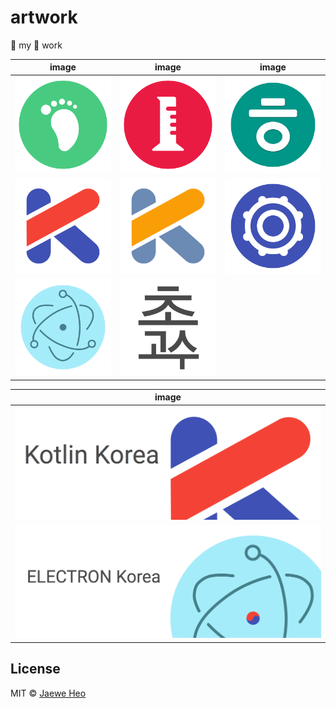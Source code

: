 # artwork

:thought_balloon: my :art: work

| image                  | image                 | image                  |
|:----------------------:|:---------------------:|:----------------------:|
| ![footprint]           | ![lab]                | ![hieuh]               |
| [![kotlinkr]][kknote]  | [![kotlin]][knote]    | [![photonkit]][pknote] |
| [![elec]][elecnote]    | ![guru]               |                        |

| image                  |
|:----------------------:|
| [![kkfb]][kkfbnote]    |
| [![ekfb]][ekfbnote]    |


## License

MIT © [Jaewe Heo](http://import.re)











[elec]: electron/512/ic_launcher.png
[footprint]: footprint/512/ic_launcher.png
[guru]: guru/guru.png
[hieuh]: hieuh/512/ic_launcher.png
[kotlinkr]: kotlinkr/kotlinkr.png
[kotlin]: kotlinkr/kotlin.png
[kkfb]: kotlinkr/facebook%20cover.png
[ekfb]: electron/facebook%20cover.png
[lab]: lab/512/ic_launcher.png
[photonkit]: photonkit/512/ic_launcher.png

[elecnote]: http://electron.atom.io/
[hieuh_note]: http://www.fileformat.info/info/unicode/char/1112/index.htm
[kknote]: https://www.facebook.com/kotlinkr
[knote]: https://kotlinlang.org/
[kkfbnote]: https://www.facebook.com/kotlinkr
[ekfbnote]: https://www.facebook.com/groups/808628819214318
[pknote]: https://github.com/react-photonkit/
